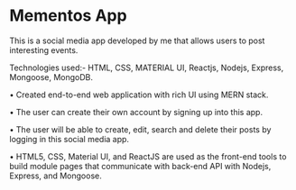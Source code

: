 # Mementos App



This is a social media app developed by me that allows users to post interesting events.

Technologies used:- HTML, CSS, MATERIAL UI, Reactjs, Nodejs, Express, Mongoose, MongoDB.

• Created end-to-end web application with rich UI using MERN stack.

• The user can create their own account by signing up into this app.

• The user will be able to create, edit, search and delete their posts by logging in this social
media app.

• HTML5, CSS, Material UI, and ReactJS are used as the front-end tools to
build module pages that communicate with back-end API with Nodejs,
Express, and Mongoose.

